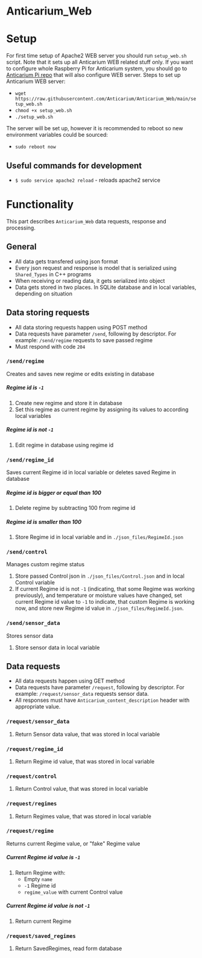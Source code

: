 # Anticarium_Web


# Setup

For first time setup of Apache2 WEB server you should run `setup_web.sh` script. Note that it sets up all Anticarium WEB related stuff only. If you want to configure whole Raspberry Pi for Anticarium system, you should go to [Anticarium Pi repo](https://github.com/Anticarium/Anticarium_Pi) that will also configure WEB server.
Steps to set up Anticarium WEB server:
- `wget https://raw.githubusercontent.com/Anticarium/Anticarium_Web/main/setup_web.sh`
- `chmod +x setup_web.sh`
- `./setup_web.sh`

The server will be set up, however it is recommended to reboot so new environment variables could be sourced:
- `sudo reboot now`

## Useful commands for development

- `$ sudo service apache2 reload` - reloads apache2 service

# Functionality

This part describes `Anticarium_Web` data requests, response and processing.

## General

- All data gets transfered using json format
- Every json request and response is model that is serialized using `Shared_Types` in C++ programs
- When receiving or reading data, it gets serialized into object
- Data gets stored in two places. In SQLite database and in local variables, depending on situation

## Data storing requests

- All data storing requests happen using POST method
- Data requests have parameter `/send`, following by descriptor. For example: `/send/regime` requests to save passed regime
- Must respond with code `204`

### `/send/regime`

Creates and saves new regime or edits existing in database

##### Regime id is `-1`

1. Create new regime and store it in database
2. Set this regime as current regime by assigning its values to according local variables

##### Regime id is not `-1`

1. Edit regime in database using regime id

### `/send/regime_id`

Saves current Regime id in local variable or deletes saved Regime in database

##### Regime id is bigger or equal than 100

1. Delete regime by subtracting 100 from regime id

##### Regime id is smaller than 100

1. Store Regime id in local variable and in `./json_files/RegimeId.json`

### `/send/control`

Manages custom regime status

1. Store passed Control json in `./json_files/Control.json` and in local Control variable
2. If current Regime id is not `-1` (indicating, that some Regime was working previously), and temperature or moisture values have changed, set current Regime id value to `-1` to indicate, that custom Regime is working now, and store new Regime id value in `./json_files/RegimeId.json`.

### `/send/sensor_data`

Stores sensor data

1. Store sensor data in local variable

## Data requests

- All data requests happen using GET method
- Data requests have parameter `/request`, following by descriptor. For example: `/request/sensor_data` requests sensor data.
- All responses must have `Anticarium_content_description` header with appropriate value. 
 
### `/request/sensor_data`

1. Return Sensor data value, that was stored in local variable

### `/request/regime_id`

1. Return Regime id value, that was stored in local variable

### `/request/control`

1. Return Control value, that was stored in local variable

### `/request/regimes`

1. Return Regimes value, that was stored in local variable

### `/request/regime`

Returns current Regime value, or "fake" Regime value

##### Current Regime id value is `-1`

1. Return Regime with:
    - Empty `name`
    - `-1` Regime id
    - `regime_value` with current Control value

##### Current Regime id value is not `-1`

1. Return current Regime

### `/request/saved_regimes`

1. Return SavedRegimes, read form database 